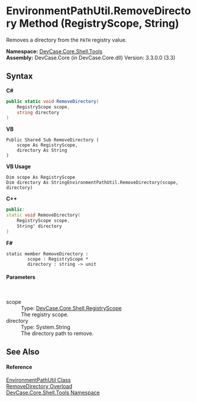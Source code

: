 # EnvironmentPathUtil.RemoveDirectory Method (RegistryScope, String)
 

Removes a directory from the `PATH` registry value.

**Namespace:**&nbsp;<a href="N_DevCase_Core_Shell_Tools">DevCase.Core.Shell.Tools</a><br />**Assembly:**&nbsp;DevCase.Core (in DevCase.Core.dll) Version: 3.3.0.0 (3.3)

## Syntax

**C#**<br />
``` C#
public static void RemoveDirectory(
	RegistryScope scope,
	string directory
)
```

**VB**<br />
``` VB
Public Shared Sub RemoveDirectory ( 
	scope As RegistryScope,
	directory As String
)
```

**VB Usage**<br />
``` VB Usage
Dim scope As RegistryScope
Dim directory As StringEnvironmentPathUtil.RemoveDirectory(scope, directory)
```

**C++**<br />
``` C++
public:
static void RemoveDirectory(
	RegistryScope scope, 
	String^ directory
)
```

**F#**<br />
``` F#
static member RemoveDirectory : 
        scope : RegistryScope * 
        directory : string -> unit 

```


#### Parameters
&nbsp;<dl><dt>scope</dt><dd>Type: <a href="T_DevCase_Core_Shell_RegistryScope">DevCase.Core.Shell.RegistryScope</a><br />The registry scope.</dd><dt>directory</dt><dd>Type: System.String<br />The directory path to remove.</dd></dl>

## See Also


#### Reference
<a href="T_DevCase_Core_Shell_Tools_EnvironmentPathUtil">EnvironmentPathUtil Class</a><br /><a href="Overload_DevCase_Core_Shell_Tools_EnvironmentPathUtil_RemoveDirectory">RemoveDirectory Overload</a><br /><a href="N_DevCase_Core_Shell_Tools">DevCase.Core.Shell.Tools Namespace</a><br />